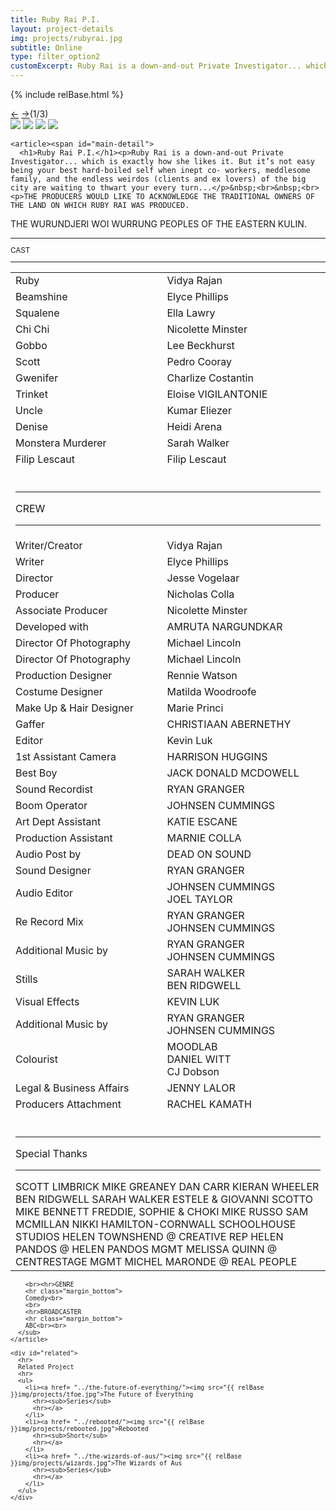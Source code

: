 ```yaml
---
title: Ruby Rai P.I.
layout: project-details
img: projects/rubyrai.jpg
subtitle: Online
type: filter_option2
customExcerpt: Ruby Rai is a down-and-out Private Investigator... which is exactly how she likes it. But it’s not easy being your best hard-boiled self when inept co- workers, meddlesome family, and the endless weirdos (clients and ex lovers) of the big city are waiting to thwart your every turn...
---
```


{% include relBase.html %}

  <section id="details">
    <div id="carousel">
      <div id="carousel_controls"><span><a href="#" id="carousel_backward">&larr;</a> <a href="#"
            id="carousel_forward">&rarr;</a></span><span id="pagecount">(1/3)</span></div>
      <div id="carousel_img">
        <img src="{{ relBase }}img/gallery/rubyrai1.jpg" id="img1">
        <img src="{{ relBase }}img/gallery/rubyrai2.jpg" id="img2">
        <img src="{{ relBase }}img/gallery/rubyrai3.jpg" id="img3">
        <img src="{{ relBase }}img/gallery/rubyrai4.jpg" id="img4">
      </div>
    </div>

    <article><span id="main-detail">
      <h1>Ruby Rai P.I.</h1><p>Ruby Rai is a down-and-out Private Investigator... which is exactly how she likes it. But it’s not easy being your best hard-boiled self when inept co- workers, meddlesome family, and the endless weirdos (clients and ex lovers) of the big city are waiting to thwart your every turn...</p>&nbsp;<br>&nbsp;<br><p>THE PRODUCERS WOULD LIKE TO ACKNOWLEDGE THE TRADITIONAL OWNERS OF THE LAND ON WHICH RUBY RAI WAS PRODUCED.

THE WURUNDJERI WOI WURRUNG PEOPLES OF THE EASTERN KULIN.

</p>
     
</span>
      <sub>
        <hr>CAST
        <hr class="margin_bottom">
        <table>
          <tr>
            <td>Ruby</td>
            <td>Vidya Rajan</td>
          </tr>
          <tr>
            <td>Beamshine</td>
            <td>Elyce Phillips</td>
          </tr>
          <tr>
            <td>Squalene</td>
            <td>Ella Lawry</td>
          </tr>
          <tr>
            <td>Chi Chi</td>
            <td>Nicolette Minster</td>
          </tr>
          <tr>
            <td>Gobbo</td>
            <td>Lee Beckhurst</td>
          </tr>
          <tr>
            <td>Scott</td>
            <td>Pedro Cooray</td>
          </tr>
          <tr>
            <td>Gwenifer</td>
            <td>Charlize Costantin</td>
          </tr>
          <tr>
            <td>Trinket</td>
            <td>Eloise VIGILANTONIE</td>
          </tr>
          <tr>
            <td>Uncle</td>
            <td>Kumar Eliezer</td>
          </tr>
          <tr>
            <td>Denise</td>
            <td>Heidi Arena</td>
          </tr>
          <tr>
            <td>Monstera Murderer</td>
            <td>Sarah Walker</td>
          </tr>
          <tr>
            <td>Filip Lescaut</td>
            <td>Filip Lescaut</td>
          </tr>
          <tr>
            <td colspan="2">
                <br />
                <hr>CREW<hr>
            </td>
          </tr>
          <tr>
            <td>Writer/Creator</td>
            <td>Vidya Rajan</td>
          </tr>
          <tr>
            <td>Writer</td>
            <td>Elyce Phillips</td>
          </tr>
          <tr>
            <td>Director</td>
            <td>Jesse Vogelaar</td>
          </tr>
          <tr>
            <td>Producer</td>
            <td>Nicholas Colla</td>
          </tr>
          <tr>
            <td>Associate Producer</td>
            <td>Nicolette Minster</td>
          </tr>
          <tr>
            <td>Developed with</td>
            <td>AMRUTA NARGUNDKAR</td>
          </tr>
          <tr>
            <td>Director Of Photography</td>
            <td>Michael Lincoln</td>
          </tr>
          <tr>
            <td>Director Of Photography</td>
            <td>Michael Lincoln</td>
          </tr>
          <tr>
            <td>Production Designer</td>
            <td>Rennie Watson</td>
          </tr>
          <tr>
            <td>Costume Designer</td>
            <td>Matilda Woodroofe<br></td>
          </tr>
          <tr>
            <td>Make Up & Hair Designer</td>
            <td>Marie Princi</td>
          </tr>
          <tr>
            <td>Gaffer</td>
            <td>CHRISTIAAN ABERNETHY</td>
          </tr>
          <tr>
            <td>Editor</td>
            <td>Kevin Luk<br></td>
          </tr>
          <tr>
            <td>1st Assistant Camera</td>
            <td>HARRISON HUGGINS<br></td>
          </tr>
          <tr>
            <td>Best Boy</td>
            <td>JACK DONALD MCDOWELL<br></td>
          </tr>
          <tr>
            <td>Sound Recordist</td>
            <td>RYAN GRANGER<br></td>
          </tr>
          <tr>
            <td>Boom Operator</td>
            <td>JOHNSEN CUMMINGS<br></td>
          </tr>
          <tr>
            <td>Art Dept Assistant</td>
            <td>KATIE ESCANE<br></td>
          </tr>
          <tr>
            <td>Production Assistant</td>
            <td>MARNIE COLLA<br></td>
          </tr>
          <tr>
            <td>Audio Post by</td>
            <td>DEAD ON SOUND<br></td>
          </tr>
          <tr>
            <td>Sound Designer</td>
            <td>RYAN GRANGER<br></td>
          </tr>
          <tr>
            <td>Audio Editor</td>
            <td>JOHNSEN CUMMINGS<br>JOEL TAYLOR</td>
          </tr>
          <tr>
            <td>Re Record Mix</td>
            <td>RYAN GRANGER<br>JOHNSEN CUMMINGS</td>
          </tr>
          <tr>
            <td>Additional Music by</td>
            <td>RYAN GRANGER<br>JOHNSEN CUMMINGS</td>
          </tr>
          <tr>
            <td>Stills</td>
            <td>SARAH WALKER<br>BEN RIDGWELL</td>
          </tr>
          <tr>
            <td>Visual Effects</td>
            <td>KEVIN LUK</td>
          </tr>
          <tr>
            <td>Additional Music by</td>
            <td>RYAN GRANGER<br>JOHNSEN CUMMINGS</td>
          </tr>
          <tr>
            <td>Colourist</td>
            <td>MOODLAB<br>DANIEL WITT<br>CJ Dobson<br></td>
          </tr>
          <tr>
            <td>Legal & Business Affairs</td>
            <td>JENNY LALOR</td>
          </tr>
          <tr>
            <td>Producers Attachment</td>
            <td>RACHEL KAMATH</td>
          </tr>
          <td colspan="2">
                <br />
                <hr>Special Thanks<hr>
                SCOTT LIMBRICK
MIKE GREANEY
DAN CARR
KIERAN WHEELER
BEN RIDGWELL
SARAH WALKER
ESTELE & GIOVANNI SCOTTO
MIKE BENNETT
FREDDIE, SOPHIE & CHOKI
MIKE RUSSO
SAM MCMILLAN
NIKKI HAMILTON-CORNWALL
SCHOOLHOUSE STUDIOS
HELEN TOWNSHEND @ CREATIVE REP
HELEN PANDOS @ HELEN PANDOS MGMT
MELISSA QUINN @ CENTRESTAGE MGMT
MICHEL MARONDE @ REAL PEOPLE
            </td></tr>
        </table>

        <br><hr>GENRE
        <hr class="margin_bottom">
        Comedy<br>
        <br>
        <hr>BROADCASTER
        <hr class="margin_bottom">
        ABC<br><br>
      </sub>
    </article>

    <div id="related">
      <hr>
      Related Project
      <hr>
      <ul>
        <li><a href= "../the-future-of-everything/"><img src="{{ relBase }}img/projects/tfoe.jpg">The Future of Everything
          <hr><sub>Series</sub>
          <hr></a>
        </li>
        <li><a href= "../rebooted/"><img src="{{ relBase }}img/projects/rebooted.jpg">Rebooted
          <hr><sub>Short</sub>
          <hr></a>
        </li>
        <li><a href= "../the-wizards-of-aus/"><img src="{{ relBase }}img/projects/wizards.jpg">The Wizards of Aus
          <hr><sub>Series</sub>
          <hr></a>
        </li>
      </ul>
    </div>

  </section>

  <div id="gradient"></div>
